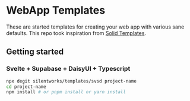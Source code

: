 # WebApp Templates

These are started templates for creating your web app with various sane defaults. This repo took inspiration from [Solid Templates](https://github.com/solidjs/templates).

## Getting started

### Svelte + Supabase + DaisyUI + Typescript

```bash
npx degit silentworks/templates/svsd project-name
cd project-name
npm install # or pnpm install or yarn install
```
